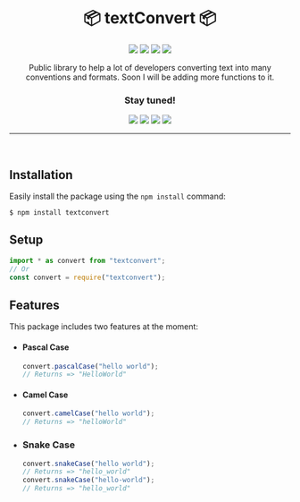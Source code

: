 <h1 align="center">📦 textConvert 📦</h1>

<div align="center">
<img src="https://img.shields.io/github/package-json/v/Monsieur-Nico/textConvert?'style'=flat-square"></img>
<img src="https://img.shields.io/github/license/Monsieur-Nico/textConvert?'style'=flat-square"></img>
<img src="https://img.shields.io/github/commit-activity/m/Monsieur-Nico/textConvert?'style'=flat-square"></img>
<img src="https://img.shields.io/github/issues-raw/Monsieur-Nico/textConvert?'style'=flat-square"></img>
</div>

<p align="center">Public library to help a lot of developers converting text into many conventions and formats. Soon I will be adding more functions to it.</p>
<h3 align="center" style="font-weight: bold"> Stay tuned!</h3>
<div align="center">
<img src="https://img.shields.io/badge/statements-100%25-brightgreen.svg?'style'=flat-square"></img>
<img src="https://img.shields.io/badge/branches-87.5%25-yellow.svg?'style'=flat-square"></img>
<img src="https://img.shields.io/badge/functions-100%25-brightgreen.svg?'style'=flat-square"></img>
<img src="https://img.shields.io/badge/lines-100%25-brightgreen.svg?'style'=flat-square"></img>
</div>

<hr />
<br />

## Installation

Easily install the package using the `npm install` command:

```
$ npm install textconvert
```

## Setup

```js
import * as convert from "textconvert";
// Or
const convert = require("textconvert");
```

## Features

This package includes two features at the moment:

- #### Pascal Case

  ```js
  convert.pascalCase("hello world");
  // Returns => "HelloWorld"
  ```

- #### Camel Case

  ```js
  convert.camelCase("hello world");
  // Returns => "helloWorld"
  ```

- ### Snake Case
  ```js
  convert.snakeCase("hello world");
  // Returns => "hello_world"
  convert.snakeCase("hello-world");
  // Returns => "hello_world"
  ```
